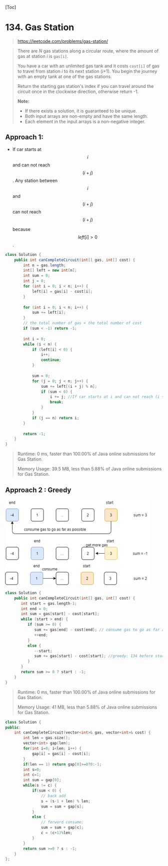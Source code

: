[Toc]

# 134. Gas Station

> https://leetcode.com/problems/gas-station/

>There are *N* gas stations along a circular route, where the amount of gas at station *i* is `gas[i]`.
>
>You have a car with an unlimited gas tank and it costs `cost[i]` of gas to travel from station *i* to its next station (*i*+1). You begin the journey with an empty tank at one of the gas stations.
>
>Return the starting gas station's index if you can travel around the circuit once in the clockwise direction, otherwise return -1.
>
>**Note:**
>
>* If there exists a solution, it is guaranteed to be unique.
>* Both input arrays are non-empty and have the same length.
>* Each element in the input arrays is a non-negative integer.



## Approach 1: 

* If car starts at $$i$$ and can not reach $$(i + j)$$. Any station between $$i$$ and $$ (i + j) $$can not reach$$ (i + j)$$

  because $$left[i] >0$$.

```java
class Solution {
	public int canCompleteCircuit(int[] gas, int[] cost) {
		int n = gas.length;
		int[] left = new int[n];
		int sum = 0;
		int j = 0;
		for (int i = 0; i < n; i++) {
			left[i] = gas[i] - cost[i];
		}

		for (int i = 0; i < n; i++) {
			sum += left[i];
		}
        // the total number of gas < the total number of cost
		if (sum < -1) return -1;

		int i = 0;
		while (i < n) {
			if (left[i] < 0) {
				i++;
				continue;
			}
            
			sum = 0;
			for (j = 0; j < n; j++) {
				sum += left[(i + j) % n];
				if (sum < 0) {
					i += j; //If car starts at i and can not reach (i + j). Any station between i and (i + j) can not reach (i + j).
					break;
				}
			}
			if (j == n) return i;
		}

		return -1;
	}
}
```

> Runtime: 0 ms, faster than 100.00% of Java online submissions for Gas Station.
>
> Memory Usage: 39.5 MB, less than 5.88% of Java online submissions for Gas Station.

## Approach 2 : Greedy

![](images\134.png)



```c++
class Solution {
    public int canCompleteCircuit(int[] gas, int[] cost) {
       int start = gas.length-1;
       int end = 0;
       int sum = gas[start] - cost[start];
       while (start > end) {
          if (sum >= 0) {
             sum += gas[end] - cost[end]; // consume gas to go as far as possible
             ++end;
          }
          else {
             --start;
             sum += gas[start] - cost[start]; //greedy: 134 before start
          }
       }
       return sum >= 0 ? start : -1;
    }
}
```

> Runtime: 0 ms, faster than 100.00% of Java online submissions for Gas Station.
>
> Memory Usage: 41 MB, less than 5.88% of Java online submissions for Gas Station.

```c++
class Solution {
public:
    int canCompleteCircuit(vector<int>& gas, vector<int>& cost) {
        int len = gas.size();
        vector<int> gap(len);
        for(int i=0; i<len; i++) {
            gap[i] = gas[i] - cost[i];
        }
        if(len == 1) return gap[0]>=0?0:-1;
        int s=0; 
        int c=1;
        int sum = gap[0];
        while(s != c) {
            if(sum < 0) {
                // back add
                s = (s-1 + len) % len;
                sum = sum + gap[s]; 
            }
            else {
                // forword consume;
                sum = sum + gap[c];
                c = (c+1)%len;
            }
        }
        return sum >=0 ? s : -1;
    }
};
```

